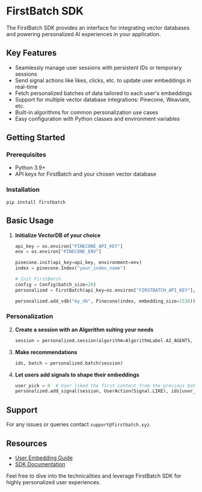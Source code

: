 # FirstBatch SDK

The FirstBatch SDK provides an interface for integrating vector databases and powering personalized AI experiences in your application.

## Key Features

- Seamlessly manage user sessions with persistent IDs or temporary sessions
- Send signal actions like likes, clicks, etc. to update user embeddings in real-time
- Fetch personalized batches of data tailored to each user's embeddings  
- Support for multiple vector database integrations: Pinecone, Weaviate, etc.
- Built-in algorithms for common personalization use cases
- Easy configuration with Python classes and environment variables

## Getting Started

### Prerequisites

- Python 3.9+
- API keys for FirstBatch and your chosen vector database

### Installation

```
pip install firstbatch
```

## Basic Usage

1. **Initialize VectorDB of your choice**
    ```python
   api_key = os.environ["PINECONE_API_KEY"]
   env = os.environ["PINECONE_ENV"]

   pinecone.init(api_key=api_key, environment=env)
   index = pinecone.Index("your_index_name")
   
   # Init FirstBatch
   config = Config(batch_size=20)
   personalized = FirstBatch(api_key=os.environ["FIRSTBATCH_API_KEY"], config=config)
   
   personalized.add_vdb("my_db", Pinecone(index, embedding_size=1536))
    ```

### Personalization

2. **Create a session with an Algorithm suiting your needs**
    ```python 
   session = personalized.session(algorithm=AlgorithmLabel.AI_AGENTS, vdbid="my_db")
    ```

3. **Make recommendations**
    ```python
   ids, batch = personalized.batch(session)
    ```
4. **Let users add signals to shape their embeddings**
   ```python
   user_pick = 0  # User liked the first content from the previous batch.
   personalized.add_signal(session, UserAction(Signal.LIKE), ids[user_pick])
   ```

## Support

For any issues or queries contact `support@firstbatch.xyz`.

  
## Resources

- [User Embedding Guide](https://firstbatch.gitbook.io/user-embeddings/)
- [SDK Documentation](https://firstbatch.gitbook.io/firstbatch-sdk/)

Feel free to dive into the technicalities and leverage FirstBatch SDK for highly personalized user experiences.
